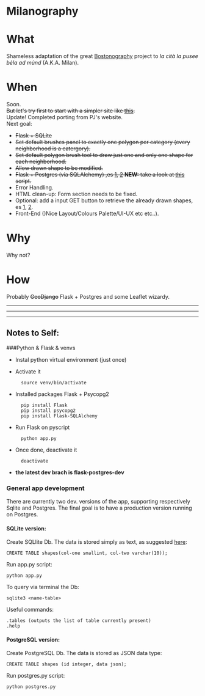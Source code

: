 Milanography
============

# What
Shameless adaptation of the great [Bostonography](http://bostonography.com/neighborhoods/) project to *la cità la pusee bèla ad mùnd* (A.K.A. Milan).  

# When
Soon.  
~~But let's try first to start with a simpler site like [this](http://www.cityplanner.it/experiment_host/php/ol3_draw_save/draw-feature_mod1.php).~~  
Update! Completed porting from PJ's website.  
Next goal:    

- ~~Flask + SQLite~~
- ~~Set default brushes panel to exactly one polygon per category (every neighborhood is a catergory).~~
- ~~Set default polygon brush tool to draw just one and only one shape for each neighborhood.~~  
- ~~Allow drawn shape to be modified.~~
- ~~Flask + Postgres (via SQLAlchemy) ,es [1](http://blog.y3xz.com/blog/2012/08/16/flask-and-postgresql-on-heroku), [2](https://www.youtube.com/watch?v=FD0p-opdyoE) **NEW:** take a look at [this](https://stackoverflow.com/questions/9901082/what-is-this-javascript-require) script.~~ 
- Error Handling.
- HTML clean-up: Form section needs to be fixed.
- Optional: add a input GET button to retrieve the already drawn shapes, es [1](https://stackoverflow.com/questions/19794695/flask-python-buttons), [2](https://stackoverflow.com/questions/19796253/flask-python-buttons-not-responding).
- Front-End ()Nice Layout/Colours Palette/UI-UX etc etc..).


# Why
Why not?

# How
Probably ~~GeoDjango~~ Flask + Postgres and some Leaflet wizardy.

***
***
***

## Notes to Self:

###Python & Flask & venvs
- Instal python virtual environment  (just once)
- Activate it 

		source venv/bin/activate

- Installed packages Flask + Psycopg2

		pip install Flask
		pip install psycopg2
		pip install Flask-SQLAlchemy

- Run Flask on pyscript

		python app.py
		
- Once done, deactivate it
	
		deactivate

- **the latest dev brach is flask-postgres-dev**

### General app development
There are currently two dev. versions of the app, supporting respectively Sqlite and Postgres. The final goal is to have a production version running on Postgres.
#### SQLite version:
Create SQLlite Db. The data is stored simply as text, as suggested [here](http://stackoverflow.com/a/16603687/4118711):

	CREATE TABLE shapes(col-one smallint, col-two varchar(10));
	
Run app.py script:

	python app.py

To query via terminal the Db:
	
	sqlite3 <name-table>

Useful commands:

	.tables (outputs the list of table currently present)
	.help



#### PostgreSQL version:
Create PostgreSQL Db. The data is stored as JSON data type:

	CREATE TABLE shapes (id integer, data json);
	
Run postgres.py script:

	python postgres.py
